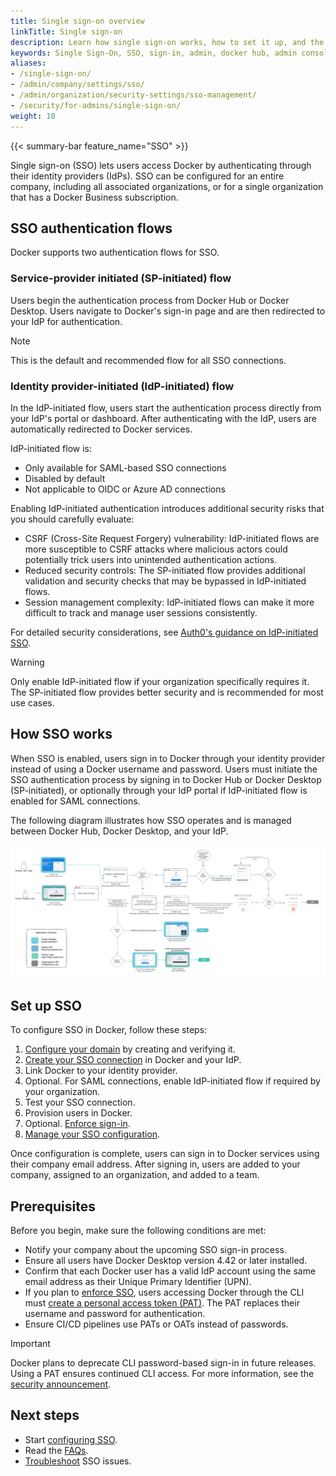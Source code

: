 ```yaml
---
title: Single sign-on overview
linkTitle: Single sign-on
description: Learn how single sign-on works, how to set it up, and the required SSO attributes.
keywords: Single Sign-On, SSO, sign-in, admin, docker hub, admin console, security, identity provider, SSO configuration, enterprise login, Docker Business, user authentication
aliases:
- /single-sign-on/
- /admin/company/settings/sso/
- /admin/organization/security-settings/sso-management/
- /security/for-admins/single-sign-on/
weight: 10
---
```


{{< summary-bar feature_name="SSO" >}}

Single sign-on (SSO) lets users access Docker by authenticating through their
identity providers (IdPs). SSO can be configured for an entire company,
including all associated organizations, or for a single organization that has a
Docker Business subscription.

## SSO authentication flows

Docker supports two authentication flows for SSO.

### Service-provider initiated (SP-initiated) flow

Users begin the authentication process from Docker Hub or Docker Desktop. Users
navigate to Docker's sign-in page and are then redirected to your IdP for
authentication.

> [!NOTE]
>
> This is the default and recommended flow for all SSO connections.

### Identity provider-initiated (IdP-initiated) flow

In the IdP-initiated flow, users start the authentication process directly from
your IdP's portal or dashboard. After authenticating with the IdP, users are
automatically redirected to Docker services.

IdP-initiated flow is:

- Only available for SAML-based SSO connections
- Disabled by default
- Not applicable to OIDC or Azure AD connections

Enabling IdP-initiated authentication introduces additional security risks
that you should carefully evaluate:

- CSRF (Cross-Site Request Forgery) vulnerability: IdP-initiated flows are more
susceptible to CSRF attacks where malicious actors could potentially trick
users into unintended authentication actions.
- Reduced security controls: The SP-initiated flow provides additional
validation and security checks that may be bypassed in IdP-initiated flows.
- Session management complexity: IdP-initiated flows can make it more difficult
to track and manage user sessions consistently.

For detailed security considerations, see
[Auth0's guidance on IdP-initiated SSO](https://auth0.com/docs/authenticate/protocols/saml/saml-sso-integrations/idp-initiated-sso).

> [!WARNING]
>
> Only enable IdP-initiated flow if your organization specifically requires it.
The SP-initiated flow provides better security and is recommended for most use
cases.

## How SSO works

When SSO is enabled, users sign in to Docker through your identity provider
instead of using a Docker username and password. Users must initiate the SSO
authentication process by signing in to Docker Hub or Docker Desktop
(SP-initiated), or optionally through your IdP portal if IdP-initiated flow is
enabled for SAML connections.

The following diagram illustrates how SSO operates and is managed between
Docker Hub, Docker Desktop, and your IdP.

![SSO architecture](images/SSO.png)

## Set up SSO

To configure SSO in Docker, follow these steps:

1. [Configure your domain](configure.md) by creating and verifying it.
1. [Create your SSO connection](connect.md) in Docker and your IdP.
1. Link Docker to your identity provider.
1. Optional. For SAML connections, enable IdP-initiated flow if required
by your organization.
1. Test your SSO connection.
1. Provision users in Docker.
1. Optional. [Enforce sign-in](../enforce-sign-in/_index.md).
1. [Manage your SSO configuration](manage.md).

Once configuration is complete, users can sign in to Docker services using
their company email address. After signing in, users are added to your company,
assigned to an organization, and added to a team.

## Prerequisites

Before you begin, make sure the following conditions are met:

- Notify your company about the upcoming SSO sign-in process.
- Ensure all users have Docker Desktop version 4.42 or later installed.
- Confirm that each Docker user has a valid IdP account using the same
email address as their Unique Primary Identifier (UPN).
- If you plan to [enforce SSO](/manuals/enterprise/security/single-sign-on/connect.md#optional-enforce-sso),
users accessing Docker through the CLI must [create a personal access token (PAT)](/docker-hub/access-tokens/). The PAT replaces their username and password for authentication.
- Ensure CI/CD pipelines use PATs or OATs instead of passwords.

> [!IMPORTANT]
>
> Docker plans to deprecate CLI password-based sign-in in future releases.
Using a PAT ensures continued CLI access. For more information, see the
[security announcement](/manuals/security/security-announcements.md#deprecation-of-password-logins-on-cli-when-sso-enforced).

## Next steps

- Start [configuring SSO](configure.md).
- Read the [FAQs](/manuals/security/faqs/single-sign-on/faqs.md).
- [Troubleshoot](/manuals/enterprise/troubleshoot/troubleshoot-sso.md) SSO issues.
